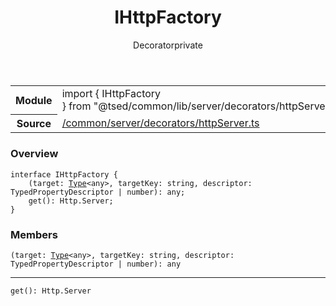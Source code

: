 
<header class="symbol-info-header"><h1 id="ihttpfactory">IHttpFactory</h1><label class="symbol-info-type-label decorator">Decorator</label><label class="api-type-label private" title="private">private</label></header>
<!-- summary -->
<section class="symbol-info"><table class="is-full-width"><tbody><tr><th>Module</th><td><div class="lang-typescript"><span class="token keyword">import</span> { IHttpFactory }&nbsp;<span class="token keyword">from</span>&nbsp;<span class="token string">"@tsed/common/lib/server/decorators/httpServer"</span></div></td></tr><tr><th>Source</th><td><a href="https://github.com/Romakita/ts-express-decorators/blob/v4.13.5/src//common/server/decorators/httpServer.ts#L0-L0">/common/server/decorators/httpServer.ts</a></td></tr></tbody></table></section>
<!-- overview -->


### Overview


<pre><code class="typescript-lang "><span class="token keyword">interface</span> IHttpFactory <span class="token punctuation">{</span>
    <span class="token punctuation">(</span>target<span class="token punctuation">:</span> <a href="#api/core/type"><span class="token">Type</span></a><<span class="token keyword">any</span>><span class="token punctuation">,</span> targetKey<span class="token punctuation">:</span> <span class="token keyword">string</span><span class="token punctuation">,</span> descriptor<span class="token punctuation">:</span> TypedPropertyDescriptor<Function> | <span class="token keyword">number</span><span class="token punctuation">)</span><span class="token punctuation">:</span> <span class="token keyword">any</span><span class="token punctuation">;</span>
    <span class="token function">get</span><span class="token punctuation">(</span><span class="token punctuation">)</span><span class="token punctuation">:</span> Http.Server<span class="token punctuation">;</span>
<span class="token punctuation">}</span></code></pre>


<!-- Parameters -->

<!-- Description -->

<!-- Members -->







### Members



<div class="method-overview">
<pre><code class="typescript-lang "><span class="token punctuation">(</span>target<span class="token punctuation">:</span> <a href="#api/core/type"><span class="token">Type</span></a><<span class="token keyword">any</span>><span class="token punctuation">,</span> targetKey<span class="token punctuation">:</span> <span class="token keyword">string</span><span class="token punctuation">,</span> descriptor<span class="token punctuation">:</span> TypedPropertyDescriptor<Function> | <span class="token keyword">number</span><span class="token punctuation">)</span><span class="token punctuation">:</span> <span class="token keyword">any</span></code></pre>
</div>




<hr/>



<div class="method-overview">
<pre><code class="typescript-lang deprecated "><span class="token function">get</span><span class="token punctuation">(</span><span class="token punctuation">)</span><span class="token punctuation">:</span> Http.Server</code></pre>
</div>









